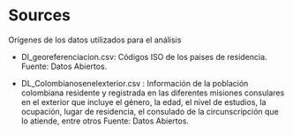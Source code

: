 # Sources
Orígenes de los datos utilizados para el análisis

* Dl_georeferenciacion.csv: Códigos ISO de los paises de residencia. Fuente: Datos Abiertos.
  
* DL_Colombianosenelexterior.csv : Información de la población colombiana residente y registrada en las diferentes misiones consulares en el exterior que incluye el género, la edad, el nivel de estudios, la ocupación, lugar de residencia, el consulado de la circunscripción que lo atiende, entre otros Fuente: Datos Abiertos.


